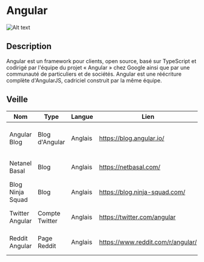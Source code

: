# Angular
![Alt text](https://angular.io/assets/images/logos/angular/angular.png)

## Description
Angular est un framework pour clients, open source, basé sur TypeScript et codirigé par l'équipe du projet « Angular » chez Google ainsi 
que par une communauté de particuliers et de sociétés. Angular est une réécriture complète d'AngularJS, cadriciel construit par la même équipe.

## Veille

Nom | Type | Langue | Lien | Description | Tags | Note
 --- | --- | --- | --- | --- | --- | --- 
Angular Blog | Blog d'Angular | Anglais | https://blog.angular.io/ | Actualités et astuces de l'équipe Angular | angular | 5 
Netanel Basal | Blog | Anglais | https://netbasal.com/ | Guides et actualités d'Angular | angular / node.js | 4.5
Blog Ninja Squad | Blog | Anglais | https://blog.ninja-squad.com/ | Actualités d'Angular | angular | 5
Twitter Angular | Compte Twitter | Anglais | https://twitter.com/angular | Compte Twitter de Angular | angular | 4
Reddit Angular | Page Reddit | Anglais | https://www.reddit.com/r/angular/ | Page Reddit de Angular | angular | 4.5
